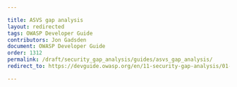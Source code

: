 ```yaml
---

title: ASVS gap analysis
layout: redirected
tags: OWASP Developer Guide
contributors: Jon Gadsden
document: OWASP Developer Guide
order: 1312
permalink: /draft/security_gap_analysis/guides/asvs_gap_analysis/
redirect_to: https://devguide.owasp.org/en/11-security-gap-analysis/01-guides/02-asvs/

---
```

